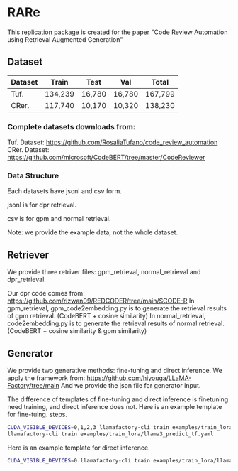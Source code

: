 # RARe

This replication package is created for the paper "Code Review Automation using Retrieval Augmented Generation"

## Dataset
| Dataset | Train   | Test   | Val    | Total   |
|---------|---------|--------|--------|---------|
| Tuf.    | 134,239 | 16,780 | 16,780 | 167,799 |
| CRer.   | 117,740 | 10,170 | 10,320 | 138,230 |

### Complete datasets downloads from: 
Tuf. Dataset: https://github.com/RosaliaTufano/code_review_automation 
CRer. Dataset: https://github.com/microsoft/CodeBERT/tree/master/CodeReviewer

### Data Structure

Each datasets have jsonl and csv form. 

jsonl is for dpr retrieval.

csv is for gpm and normal retrieval.

Note: we provide the example data, not the whole dataset.


## Retriever

We provide three retriver files: gpm_retrieval, normal_retrieval and dpr_retrieval. 

Our dpr code comes from: https://github.com/rizwan09/REDCODER/tree/main/SCODE-R
In gpm_retrieval, gpm_code2embedding.py is to generate the retrieval results of gpm retrieval. (CodeBERT + cosine similarity)
In normal_retrieval, code2embedding.py is to generate the retrieval results of normal retrieval. (CodeBERT + cosine similarity & gpm similarity)


## Generator

We provide two generative methods: fine-tuning and direct inference.
We apply the framework from: https://github.com/hiyouga/LLaMA-Factory/tree/main
And we provide the json file for generator input.

The difference of templates of fine-tuning and direct inference is finetuning need training, and direct inference does not. Here is an example template for fine-tuing. steps.
```bash
CUDA_VISIBLE_DEVICES=0,1,2,3 llamafactory-cli train examples/train_lora/llama3_train_tf.yaml
llamafactory-cli train examples/train_lora/llama3_predict_tf.yaml

```

Here is an example template for direct inference.
```bash
CUDA_VISIBLE_DEVICES=0 llamafactory-cli train examples/train_lora/llama3_predict_tf.yaml
```

